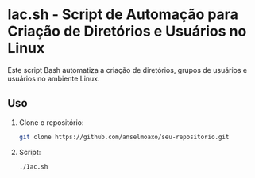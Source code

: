 # Iac.sh - Script de Automação para Criação de Diretórios e Usuários no Linux

Este script Bash automatiza a criação de diretórios, grupos de usuários e usuários no ambiente Linux.

## Uso

1. Clone o repositório:

   ```bash
   git clone https://github.com/anselmoaxo/seu-repositorio.git

2. Script:
   
   ```bash
   ./Iac.sh
